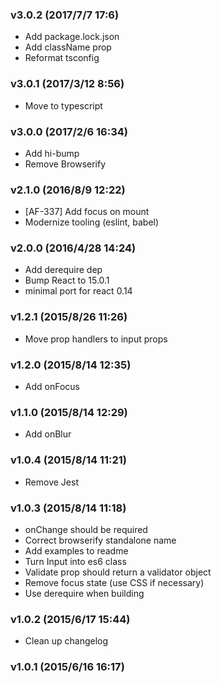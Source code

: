 ### v3.0.2	(2017/7/7 17:6)
* Add package.lock.json
* Add className prop
* Reformat tsconfig

### v3.0.1	(2017/3/12 8:56)
* Move to typescript

### v3.0.0	(2017/2/6 16:34)
* Add hi-bump
* Remove Browserify

### v2.1.0	(2016/8/9 12:22)
* [AF-337] Add focus on mount
* Modernize tooling (eslint, babel)

### v2.0.0	(2016/4/28 14:24)
* Add derequire dep
* Bump React to 15.0.1
* minimal port for react 0.14

### v1.2.1	(2015/8/26 11:26)
* Move prop handlers to input props

### v1.2.0	(2015/8/14 12:35)
* Add onFocus

### v1.1.0	(2015/8/14 12:29)
* Add onBlur

### v1.0.4	(2015/8/14 11:21)
* Remove Jest

### v1.0.3	(2015/8/14 11:18)
* onChange should be required
* Correct browserify standalone name
* Add examples to readme
* Turn Input into es6 class
* Validate prop should return a validator object
* Remove focus state (use CSS if necessary)
* Use derequire when building

### v1.0.2	(2015/6/17 15:44)
* Clean up changelog

### v1.0.1	(2015/6/16 16:17)